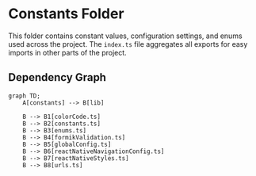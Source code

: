 # Constants Folder

This folder contains constant values, configuration settings, and enums used across the project. The `index.ts` file aggregates all exports for easy imports in other parts of the project.

## Dependency Graph

```mermaid
graph TD;
    A[constants] --> B[lib]

    B --> B1[colorCode.ts]
    B --> B2[constants.ts]
    B --> B3[enums.ts]
    B --> B4[formikValidation.ts]
    B --> B5[globalConfig.ts]
    B --> B6[reactNativeNavigationConfig.ts]
    B --> B7[reactNativeStyles.ts]
    B --> B8[urls.ts]
```
